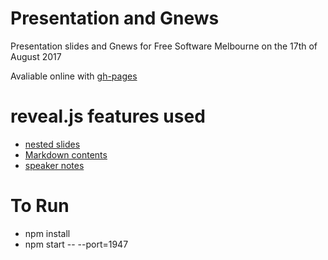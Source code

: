 






# Presentation and Gnews

Presentation slides and Gnews for Free Software Melbourne on the 17th of August 2017

Avaliable online with [gh-pages]()


# reveal.js features used
- [nested slides](https://github.com/hakimel/reveal.js#markup)
- [Markdown contents](https://github.com/hakimel/reveal.js#markdown)
- [speaker notes](https://github.com/hakimel/reveal.js#speaker-notes)



# To Run
- npm install
- npm start -- --port=1947





